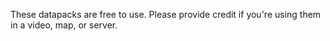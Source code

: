 These datapacks are free to use. Please provide credit if you're using them in a video, map, or server.
